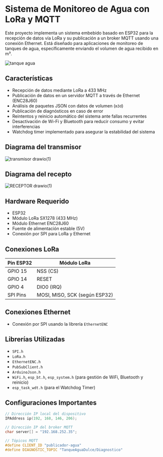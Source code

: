 # Sistema de Monitoreo de Agua con LoRa y MQTT

Este proyecto implementa un sistema embebido basado en ESP32 para la recepción de datos vía LoRa y su publicación a un broker MQTT usando una conexión Ethernet. Está diseñado para aplicaciones de monitoreo de tanques de agua, específicamente enviando el volumen de agua recibido en m³.

![tanque agua](https://github.com/user-attachments/assets/8808d174-8a91-4f77-a4c3-f475e35f4b97)

## Características

- Recepción de datos mediante LoRa a 433 MHz
- Publicación de datos en un servidor MQTT a través de Ethernet (ENC28J60)
- Análisis de paquetes JSON con datos de volumen (`m3d`)
- Publicación de diagnósticos en caso de error
- Reintentos y reinicio automático del sistema ante fallas recurrentes
- Desactivación de Wi-Fi y Bluetooth para reducir consumo y evitar interferencias
- Watchdog timer implementado para asegurar la estabilidad del sistema

## Diagrama del transmisor

![transmisor drawio(1)](https://github.com/user-attachments/assets/81eaf91b-3c63-49b2-8039-fd39d42bb535)

## Diagrama del recepto

![RECEPTOR drawio(1)](https://github.com/user-attachments/assets/c1b6a8f9-fa98-4e58-8238-9369fcafe267)

## Hardware Requerido

- ESP32
- Módulo LoRa SX1278 (433 MHz)
- Módulo Ethernet ENC28J60
- Fuente de alimentación estable (5V)
- Conexión por SPI para LoRa y Ethernet

## Conexiones LoRa

| Pin ESP32 | Módulo LoRa |
|----------|-------------|
| GPIO 15  | NSS (CS)    |
| GPIO 14  | RESET       |
| GPIO 4   | DIO0 (IRQ)  |
| SPI Pins | MOSI, MISO, SCK (según ESP32) |

## Conexiones Ethernet

- Conexión por SPI usando la librería `EthernetENC`

## Librerías Utilizadas

- `SPI.h`
- `LoRa.h`
- `EthernetENC.h`
- `PubSubClient.h`
- `ArduinoJson.h`
- `WiFi.h`, `esp_bt.h`, `esp_system.h` (para gestión de WiFi, Bluetooth y reinicio)
- `esp_task_wdt.h` (para el Watchdog Timer)

## Configuraciones Importantes

```cpp
// Dirección IP local del dispositivo
IPAddress ip(192, 168, 146, 206);

// Dirección IP del broker MQTT
char server[] = "192.168.252.35";

// Tópicos MQTT
#define CLIENT_ID "publicador-agua"
#define DIAGNOSTIC_TOPIC "TanqueAguaDulce/Diagnostico"
